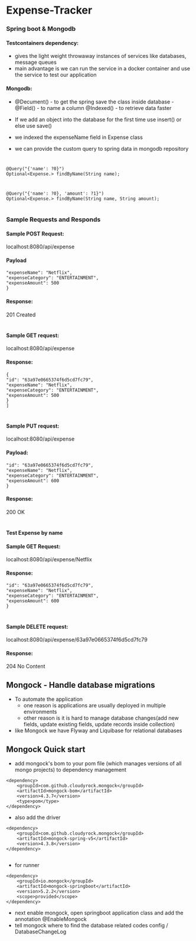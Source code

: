 # Expense-Tracker

### Spring boot & Mongodb

#### Testcontainers dependency:
- gives the light weight throwaway instances of services like databases, message queues
- main advantage is we can run the service in a docker container and use the service to test our application

#### Mongodb:
- @Decument() - to get the spring save the class inside database - @Field() - to name a column
@Indexed() - to retrieve data faster

- If we add an object into the database for the first time use insert() or else use save()
- we indexed the expenseName field in Expense class
- we can provide the custom query to spring data in mongodb repository
 # 
```
@Query("{'name': ?0}")
Optional<Expense.> findByName(String name);
```
#
```
@Query("{'name': ?0}, 'amount': ?1}")
Optional<Expense.> findByName(String name, String amount);
```
#
### Sample Requests and Responds

#### Sample POST Request:
localhost:8080/api/expense

#### Payload
```{
"expenseName": "Netflix",
"expenseCategory": "ENTERTAINMENT",
"expenseAmount": 500
}
```

#### Response:
201 Created
# 
#### Sample GET request:
localhost:8080/api/expense


#### Response:
```[
{
"id": "63a97e0665374f6d5cd7fc79",
"expenseName": "Netflix",
"expenseCategory": "ENTERTAINMENT",
"expenseAmount": 500
}
]
```

#
#### Sample PUT request:
localhost:8080/api/expense

#### Payload:
```{
"id": "63a97e0665374f6d5cd7fc79",
"expenseName": "Netflix",
"expenseCategory": "ENTERTAINMENT",
"expenseAmount": 600
}
```

#### Response:
200 OK
#
#### Test Expense by name
#### Sample GET Request:
localhost:8080/api/expense/Netflix

#### Response:
```{
"id": "63a97e0665374f6d5cd7fc79",
"expenseName": "Netflix",
"expenseCategory": "ENTERTAINMENT",
"expenseAmount": 600
}
```

#
#### Sample DELETE request:
localhost:8080/api/expense/63a97e0665374f6d5cd7fc79

#### Response:
204 No Content

## Mongock  - Handle database migrations

- To automate the application
  * one reason is applications are usually deployed in multiple environments
  * other reason is it is hard to manage database changes(add new fields, update existing fields, update records inside collection)
- like Mongock we have Flyway and Liquibase for relational databases


## Mongock Quick start

- add mongock's bom to your pom file (which manages versions of all mongo projects) to dependency management

```<!-- https://mvnrepository.com/artifact/com.github.cloudyrock.mongock/mongock-bom -->
<dependency>
    <groupId>com.github.cloudyrock.mongock</groupId>
    <artifactId>mongock-bom</artifactId>
    <version>4.3.7</version>
    <type>pom</type>
</dependency>

```
- also add the driver
```
<dependency>
    <groupId>com.github.cloudyrock.mongock</groupId>
    <artifactId>mongock-spring-v5</artifactId>
    <version>4.3.8</version>
</dependency>  
  
```
- for runner

```
<dependency>
    <groupId>io.mongock</groupId>
    <artifactId>mongock-springboot</artifactId>
    <version>5.2.2</version>
    <scope>provided</scope>
</dependency>

```

- next enable mongock, open springboot application class and add the annotation @EnableMongock
- tell mongock where to find the database related codes
config / DatabaseChangeLog
